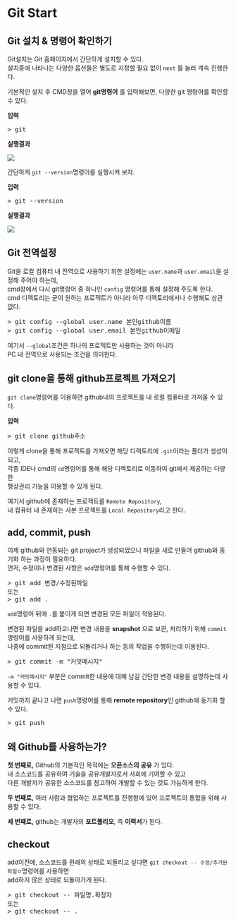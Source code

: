 # Git Start

## Git 설치 & 명령어 확인하기

Git설치는 Git 홈페이지에서 간단하게 설치할 수 있다.  
설치중에 나타나는 다양한 옵션들은 별도로 지정할 필요 없이 `next` 를 눌러 계속 진행한다.  

기본적인 설치 후 CMD창을 열어 **git명령어** 를 입력해보면, 다양한 git 명령어를 확인할 수 있다.  

**입력**

<pre>
> git
</pre>

**실행결과**

<img src='https://user-images.githubusercontent.com/57579709/103733194-811ee200-502c-11eb-819c-dca0ce609045.png'></img>

간단하게 `git --version`명령어를 실행시켜 보자.

**입력**

<pre>
> git --version
</pre>

**실행결과**

<img src='https://user-images.githubusercontent.com/57579709/103733865-03f46c80-502e-11eb-84ee-645c50755fca.png'></img>

## Git 전역설정
Git을 로컬 컴퓨터 내 전역으로 사용하기 위한 설정에는 `user.name`과 `user.email`을 설정해 주어야 하는데,  
cmd창에서 다시 git명령어 중 하나인 `config` 명령어를 통해 설정해 주도록 한다.  
cmd 디렉토리는 굳이 원하는 프로젝트가 아니라 아무 디렉토리에서나 수행해도 상관 없다.

<pre>
> git config --global user.name 본인github이름
> git config --global user.email 본인github이메일
</pre>

여기서 `--global`조건은 하나의 프로젝트만 사용하는 것이 아니라  
PC 내 전역으로 사용되는 조건을 의미한다.

## git clone을 통해 github프로젝트 가져오기

`git clone`명령어를 이용하면 github내의 프로젝트를 내 로컬 컴퓨터로 가져올 수 있다.

**입력**
<pre>
> git clone github주소
</pre>

이렇게 clone을 통해 프로젝트를 가져오면 해당 디렉토리에 `.git`이라는 폴더가 생성이 되고,  
각종 IDE나 cmd의 `cd`명렁어를 통해 해당 디렉토리로 이동하여 git에서 제공하는 다양한  
형상관리 기능을 이용할 수 있게 된다.

여기서 github에 존재하는 프로젝트를 `Remote Repository`,  
내 컴퓨터 내 존재하는 사본 프로젝트를 `Local Repository`라고 한다.

## add, commit, push

이제 github와 연동되는 git project가 생성되었으니 파일을 새로 만들어 github와 동기화 하는 과정이 필요하다.  
먼저, 수정이나 변경된 사항은 `add`명령어를 통해 수행할 수 있다.

<pre>
> git add 변경/수정된파일
또는
> git add .
</pre>

`add`명령어 뒤에 `.`를 붙이게 되면 변경된 모든 파일이 적용된다.

변경된 파일을 add하고나면 변경 내용을 **snapshot** 으로 보관, 처리하기 위해 `commit`명령어를 사용하게 되는데,  
나중에 commit된 지점으로 되돌리거나 하는 등의 작업을 수행하는데 이용된다.  

<pre>
> git commit -m "커밋메시지"
</pre>

`-m "커밋메시지"` 부분은 commit한 내용에 대해 남길 간단한 변경 내용을 설명하는데 사용할 수 있다.

커밋까지 끝나고 나면 `push`명령어를 통해 **remote repository**인 github에 동기화 할 수 있다.

<pre>
> git push
</pre>

## 왜 Github를 사용하는가?

**첫 번째로,** Github의 기본적인 목적에는 **오픈소스의 공유** 가 있다.  
내 소스코드를 공유하여 기술을 공유개발자로서 사회에 기여할 수 있고  
다른 개발자가 공유한 소스코드를 참고하여 개발할 수 있는 것도 가능하게 한다.

**두 번째로,** 여러 사람과 협업하는 프로젝트를 진행함에 있어 프로젝트의 통합을 위해 사용할 수 있다.

**세 번째로,** github는 개발자의 **포트폴리오**, 즉 **이력서**가 된다.

## checkout

add이전에, 소스코드를 원래의 상태로 되돌리고 싶다면 `git checkout -- 수정/추가돤파일ㅇ`명령어를 사용하면  
add하지 않은 상태로 되돌아가게 된다.

<pre>
> git checkout -- 파일명.확장자
또는
> git checkout -- .
</pre>


